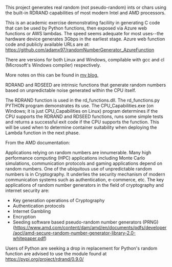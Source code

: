 This project generates real random (not pseudo-random) ints or chars using the built-in RDRAND capabilities of most modern Intel and AMD processors.

This is an academic exercise demonstrating faciliity in generating C code that can be used by Python functions, then exposed via Azure web functions or AWS lambdas.  The speed seems adequate for most uses--the hardware device generates 3Gbps in the earliest stage.  Azure web function code and publicly available URLs are at: https://github.com/adamx97/randomNumberGenerator_AzureFunction

There are versions for both Linux and Windows, compilable with gcc and cl (Microsoft's Windows compiler) respectively.

More notes on this can be found in [my blog.](https://dynamicsoftwaremd.blogspot.com/2024/03/random-numbers.html)

RDRAND and RDSEED are intrinsic functions that generate random numbers based on unpredictable noise generated within the CPU itself. 

The RDRAND function is used in the rd_functions.dll.  The rd_functions.py PYTHON program demonstrates its use. The CPU_Capabilities.exe (on Windows; it is just CPU_Capabilities on Linux) program 
determines if the CPU supports the RDRAND and RDSEED functions, runs some simple tests and returns a successful exit code if the CPU supports the function.
This will be used when to determine container suitability when deploying the Lambda function in the next phase.

From the AMD documentation: 

Applications relying on random numbers are innumerable. Many high performance computing (HPC) applications including Monte Carlo simulations, 
communication protocols and gaming applications depend on random numbers. One of the ubiquitous use of unpredictable random numbers is in Cryptography. 
It underlies the security mechanism of modern communication systems such as authentication, e-commerce, etc.  The key applications of random number 
generators in the field of cryptography and internet security are: 
- Key generation operations of Cryptography 
- Authentication protocols 
- Internet Gambling 
- Encryption 
- Seeding software based pseudo-random number generators (PRNG) 
(https://www.amd.com/content/dam/amd/en/documents/pdfs/developer/aocl/amd-secure-random-number-generator-library-2.0-whitepaper.pdf)

Users of Python are seeking a drop in replacement for Python's random function are advised to use the module found at https://pypi.org/project/rdrand/0.9.0/


